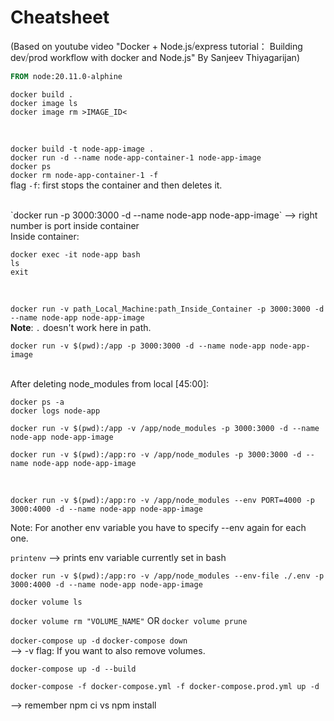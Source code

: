 # Cheatsheet

(Based on youtube video "Docker + Node.js⧸express tutorial： Building dev⧸prod workflow with docker and Node.js" By Sanjeev Thiyagarijan)

```dockerfile
FROM node:20.11.0-alphine
```

```
docker build .
docker image ls
docker image rm >IMAGE_ID<
```

</br>

`docker build -t node-app-image . `  
`docker run -d --name node-app-container-1 node-app-image`  
`docker ps`  
`docker rm node-app-container-1 -f`  
flag `-f`: first stops the container and then deletes it.

</br> 
`docker run -p 3000:3000 -d --name node-app node-app-image` --> right number is port inside container

</br>
Inside container:

```
docker exec -it node-app bash
ls
exit
```

</br>

`docker run -v path_Local_Machine:path_Inside_Container -p 3000:3000 -d --name node-app node-app-image`  
**Note**: `.` doesn't work here in path.

`docker run -v $(pwd):/app -p 3000:3000 -d --name node-app node-app-image`

</br>
After deleting node_modules from local [45:00]:

```
docker ps -a
docker logs node-app
```

`docker run -v $(pwd):/app -v /app/node_modules -p 3000:3000 -d --name node-app node-app-image`
</br>

`docker run -v $(pwd):/app:ro -v /app/node_modules -p 3000:3000 -d --name node-app node-app-image`

</br>

`docker run -v $(pwd):/app:ro -v /app/node_modules --env PORT=4000 -p 3000:4000 -d --name node-app node-app-image`

Note: For another env variable you have to specify --env again for each one.

`printenv` --> prints env variable currently set in bash

`docker run -v $(pwd):/app:ro -v /app/node_modules --env-file ./.env -p 3000:4000 -d --name node-app node-app-image`

`docker volume ls`

`docker volume rm "VOLUME_NAME"`
OR
`docker volume prune`

`docker-compose up -d`
`docker-compose down`  
--> -v flag: If you want to also remove volumes.

`docker-compose up -d --build`

`docker-compose -f docker-compose.yml -f docker-compose.prod.yml up -d`

--> remember npm ci vs npm install
